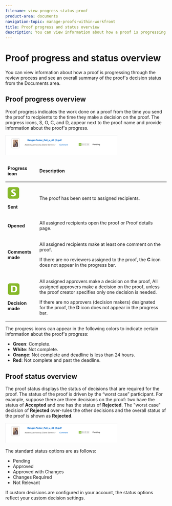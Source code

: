 ```yaml
---
filename: view-progress-status-proof
product-area: documents
navigation-topic: manage-proofs-within-workfront
title: Proof progress and status overview
description: You can view information about how a proof is progressing through the review process and see an overall summary of the proof's decision status from the Documents area.
---
```


# Proof progress and status overview

You can view information about how a proof is progressing through the review process and see an overall summary of the proof's decision status from the Documents area.

## Proof progress overview

Proof progress indicates the work done on a proof from the time you send the proof to recipients to the time they make a decision on the proof. The progress icons, S, O, C, and D, appear next to the proof name and provide information about the proof's progress.

![](assets/proof-edit-existing-progress-350x62.png)

<table cellspacing="15"> 
 <col> 
 <col> 
 <thead> 
  <tr> 
   <td> <p><strong>Progress icon</strong> </p> </td> 
   <td> <p><strong>Description</strong> </p> </td> 
  </tr> 
 </thead> 
 <tbody> 
  <tr> 
   <td> <p> <img src="assets/proof-progress-sent-icon.png" alt=""> </p> <p><strong>Sent</strong> </p> </td> 
   <td> <p>The proof has been sent to assigned recipients.</p> </td> 
  </tr> 
  <tr> 
   <td> <p><strong></strong> </p> <p><strong>Opened</strong> </p> </td> 
   <td> <p>All assigned recipients open&nbsp;the proof or Proof details page.</p> </td> 
  </tr> 
  <tr> 
   <td> <p><strong></strong> </p> <p><strong>Comments made</strong> </p> </td> 
   <td> <p>All assigned recipients make at least one comment on the proof.</p> <p>If there are no reviewers&nbsp;assigned to the proof, the <strong>C</strong>&nbsp;icon does not appear in the progress bar.</p> </td> 
  </tr> 
  <tr> 
   <td> <p> <img src="assets/proof-progress-decision-icon.png" alt=""> </p> <p><strong>Decision made</strong> </p> </td> 
   <td> <p>All assigned approvers make a decision on the proof, All assigned approvers make a decision on the proof, unless the proof creator specifies only one decision is needed.</p> <p>If there are no approvers (decision makers) designated for&nbsp;the proof,&nbsp;the <strong>D</strong>&nbsp;icon does not appear in the progress bar.&nbsp;</p> </td> 
  </tr> 
 </tbody> 
</table>

The progress icons can appear in the following colors to indicate certain information about the proof's progress:

* **Green**: Complete.
* **White**: Not complete.
* **Orange**:&nbsp;Not&nbsp;complete and deadline is less than 24 hours. 
* **Red**: Not&nbsp;complete and past the deadline.

<!--
<h3 data-mc-conditions="QuicksilverOrClassic.Draft mode"><a name="Levels-of-Proof-Progress"></a>Levels of proof progress</h3>
-->

<!--
<p data-mc-conditions="QuicksilverOrClassic.Draft mode">Workfront Proof uses the progress icons to track a proof's progress at each of the following levels:</p>
-->

  <!--
  <li data-mc-conditions="QuicksilverOrClassic.Draft mode">For each reviewer, based on that person's activity on the proof.&nbsp;</li>
  -->

  <!--
  <li data-mc-conditions="QuicksilverOrClassic.Draft mode">For each stage, based on the progress the reviewer on the stage who is most behind in the proofing process.&nbsp;To learn more about stages, see <a href="../../../review-and-approve-work/proofing/proofing-overview/stages.md" class="MCXref xref">Automated Workflow Stages overview</a>.</li>
  -->

  <!--
  <li data-mc-conditions="QuicksilverOrClassic.Draft mode">For the proof, based on the progress of the stage (group of reviewers) who is the most behind in the proofing process.</li>
  -->

<!--
<p data-mc-conditions="QuicksilverOrClassic.Draft mode">For an example of how Workfront Proof determines progress using the reviewer or stage that is most behind,&nbsp;suppose three reviewers on a proof need to make a&nbsp;decision. If two of them have made their&nbsp;decision&nbsp;but the third has not, the progress bar for the proof does not show&nbsp;the D in green because of the outstanding&nbsp;decision.</p>
-->

<!--
<p data-mc-conditions="QuicksilverOrClassic.Draft mode">If the Primary Decision Maker setting is selected on a proof and the primary decision maker submits a decision, the D in the proof progress bar turns&nbsp;green for all reviewers because no other decisions are required.</p>
-->

<!--
<p data-mc-conditions="QuicksilverOrClassic.Draft mode">Similarly, if the Only One Decision Required setting is selected on a proof and any reviewer submits a decision, the D in the proof progress bar turns&nbsp;green for all reviewers because no other decisions are required.</p>
-->

## Proof status overview

The proof status displays&nbsp;the status of decisions that are required for&nbsp;the proof. The status of the proof is driven by the “worst case” participant. For example, suppose&nbsp;there are three&nbsp;decisions&nbsp;on the proof: two have the status of **Accepted**&nbsp;and one has the status of **Rejected**. The "worst case" decision of **Rejected** over-rules the other decisions and the overall status of the proof is shown as **Rejected**.&nbsp;

![](assets/proof-edit-existing-progress-350x62.png)

The standard status options are as follows:

* Pending
* Approved
* Approved with Changes
* Changes Required
* Not Relevant

If custom decisions are configured in your account, the status options reflect your&nbsp;custom decision&nbsp;settings.

<!--
<h2 data-mc-conditions="QuicksilverOrClassic.Draft mode"><a name="viewing-proof-progress-and-status"></a>Viewing proof progress and status</h2>
-->

<!--
<p data-mc-conditions="QuicksilverOrClassic.Draft mode"> You can view the progress and status of proofs for individual documents. <![CDATA[
]]></p>
-->

  <!--
  <li data-mc-conditions="QuicksilverOrClassic.Draft mode"><a href="#viewing-proof-progress-and-status-for-an-individual-document" class="MCXref xref">View proof progress and status&nbsp;for a document</a> </li>
  -->

  <!--
  <li data-mc-conditions="QuicksilverOrClassic.Draft mode"><a href="#viewing-proof-approval-information-for-all-documents-you-submit-for-approval" class="MCXref xref">View proof approval information&nbsp;in Home</a> </li>
  -->

<!--
<h3 data-mc-conditions="QuicksilverOrClassic.Draft mode"><a name="viewing-proof-progress-and-status-for-an-individual-document"></a>View proof progress and status&nbsp;for a document</h3>
-->

   <!--
   <li value="1" data-mc-conditions="QuicksilverOrClassic.Draft mode">If a proof has not already been generated for the document in Adobe Workfront, generate it, as described in the <a href="../../../review-and-approve-work/proofing/creating-proofs-within-workfront/generate-proof.md" class="MCXref xref">Generate a proof</a> articles.</li>
   -->

   <!--
   <li value="2" data-mc-conditions="QuicksilverOrClassic.Draft mode">In the Documents area, under the proof's name, click <strong>Proof Details</strong>.</li>
   -->

   <!--
   <li value="3" data-mc-conditions="QuicksilverOrClassic.Draft mode">In the <strong>Proofing Details</strong> box that appears, the proof's progress for each stage, then click <strong>Done</strong>.</li>
   -->

   <!--
   <p data-mc-conditions="QuicksilverOrClassic.Draft mode">Under the proof's name, click <strong>Proofing Workflow</strong>.</p>
   -->

   <!--
   <p data-mc-conditions="QuicksilverOrClassic.Draft mode"> <!--
   <img src="assets/click-proofing-workflow-qs-350x149.png" style="width: 350;height: 149;" data-mc-conditions="QuicksilverOrClassic.Draft mode">
   --> <!--
   <MadCap:conditionalText data-mc-conditions="QuicksilverOrClassic.Draft mode">
   These screenshots will need to change with new terminology ("Review Workflow" for this one?)
   </MadCap:conditionalText>
   --> <br> </p>
   -->

   <!--
   <p data-mc-conditions="QuicksilverOrClassic.Draft mode">In the Workflow information that appears, scroll down to see the proof's progress for each stage:</p>
   -->

   <!--
   <p data-mc-conditions="QuicksilverOrClassic.Draft mode"> <img src="assets/scroll-to-see-socd-for-stages-qs-350x152.png" style="width: 350;height: 152;"> </p>
   -->

<!--
<h3 data-mc-conditions="QuicksilverOrClassic.Draft mode"><a name="viewing-proof-approval-information-for-all-documents-you-submit-for-approval"></a>View proof approval information&nbsp;in Home</h3>
-->

<!--
<p data-mc-conditions="QuicksilverOrClassic.Draft mode">You can view information about proofs that you have submitted for approval. Proof approval information is displayed in the Home area only while the proof is pending approval.&nbsp;For information about how to view information about proof approvals in the Home area, see&nbsp;<a href="../../../review-and-approve-work/manage-approvals/view-approvals.md" class="MCXref xref">View approvals in Adobe Workfront</a>.</p>
-->

